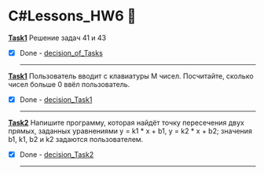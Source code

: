 # C#Lessons_HW6 :floppy_disk:

**<ins>Task1</ins>** Решение задач 41 и 43
   
- [x] Done - [decision_of_Tasks](https://github.com/RadmirSh/C_Lesson6/blob/main/Tasks/Program.cs)
  ___

**<ins>Task1</ins>** Пользователь вводит с клавиатуры M чисел. Посчитайте, сколько чисел больше 0 ввёл пользователь.

- [x] Done - [decision_Task1](https://github.com/RadmirSh/C_Lesson6/blob/main/Task1/Program.cs)
  ___

**<ins>Task2</ins>** Напишите программу, которая найдёт точку пересечения двух прямых, заданных уравнениями y = k1 * x + b1, y = k2 * x + b2; значения b1, k1, b2 и k2 задаются пользователем.

- [x] Done - [decision_Task2](https://github.com/RadmirSh/C_Lesson6/blob/main/Task2/Program.cs)
  ___


